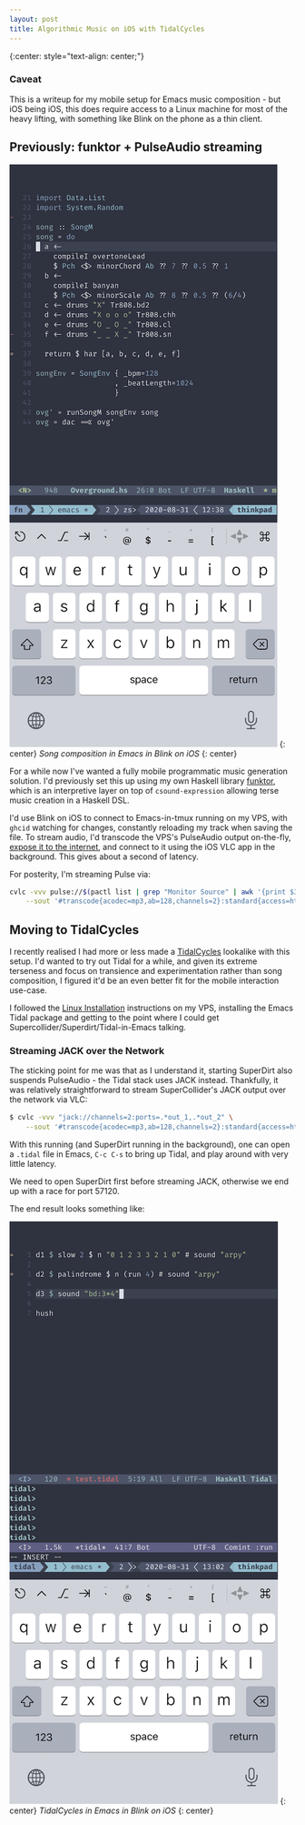 ```yaml
---
layout: post
title: Algorithmic Music on iOS with TidalCycles
---
```


{:center: style="text-align: center;"}

### Caveat

This is a writeup for my mobile setup for Emacs music composition - but iOS being iOS, this does require access to a Linux machine for most of the heavy lifting, with something like Blink on the phone as a thin client.

## Previously: funktor + PulseAudio streaming

![](/img/tidal1.png)
{: center}
*Song composition in Emacs in Blink on iOS*
{: center}

For a while now I've wanted a fully mobile programmatic music generation solution. I'd previously set this up using my own Haskell library [funktor](https://github.com/harryaskham/funktor), which is an interpretive layer on top of `csound-expression` allowing terse music creation in a Haskell DSL.

I'd use Blink on iOS to connect to Emacs-in-tmux running on my VPS, with `ghcid` watching for changes, constantly reloading my track when saving the file. To stream audio, I'd transcode the VPS's PulseAudio output on-the-fly, [expose it to the internet](https://superuser.com/questions/605445/how-to-stream-my-gnu-linux-audio-output-to-android-devices-over-wi-fi/1021823?noredirect=1#comment2066805_1021823), and connect to it using the iOS VLC app in the background. This gives about a second of latency.

For posterity, I'm streaming Pulse via:

```sh
cvlc -vvv pulse://$(pactl list | grep "Monitor Source" | awk '{print $3}') \
    --sout '#transcode{acodec=mp3,ab=128,channels=2}:standard{access=http,dst=0.0.0.0:8888/pc.mp3}'
```

## Moving to TidalCycles

I recently realised I had more or less made a [TidalCycles](https://tidalcycles.org) lookalike with this setup. I'd wanted to try out Tidal for a while, and given its extreme terseness and focus on transience and experimentation rather than song composition, I figured it'd be an even better fit for the mobile interaction use-case.

I followed the [Linux Installation](https://tidalcycles.org/index.php/Linux_installation) instructions on my VPS, installing the Emacs Tidal package and getting to the point where I could get Supercollider/Superdirt/Tidal-in-Emacs talking.

### Streaming JACK over the Network
The sticking point for me was that as I understand it, starting SuperDirt also suspends PulseAudio - the Tidal stack uses JACK instead. Thankfully, it was relatively straightforward to stream SuperCollider's JACK output over the network via VLC:

```sh
$ cvlc -vvv "jack://channels=2:ports=.*out_1,.*out_2" \
    --sout '#transcode{acodec=mp3,ab=128,channels=2}:standard{access=http,dst=0.0.0.0:8888/pc.mp3}'
```

With this running (and SuperDirt running in the background), one can open a `.tidal` file in Emacs, `C-c C-s` to bring up Tidal, and play around with very little latency.

We need to open SuperDirt first before streaming JACK, otherwise we end up with a race for port 57120.

The end result looks something like:

![](/img/tidal2.png)
{: center}
*TidalCycles in Emacs in Blink on iOS*
{: center}

